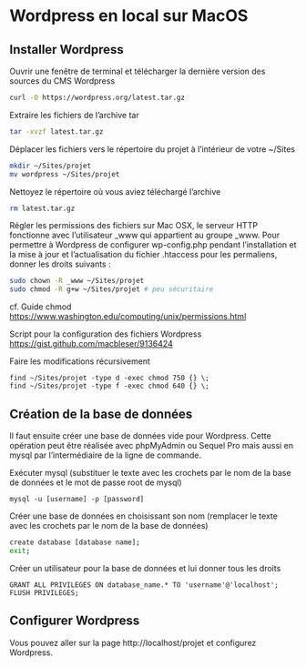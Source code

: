 # Wordpress en local sur MacOS

## Installer Wordpress

Ouvrir une fenêtre de terminal et télécharger la dernière version des sources du CMS Wordpress

```bash
curl -O https://wordpress.org/latest.tar.gz
```

Extraire les fichiers de l’archive tar

```bash
tar -xvzf latest.tar.gz
```

Déplacer les fichiers vers le répertoire du projet à l’intérieur de votre ~/Sites

```bash
mkdir ~/Sites/projet
mv wordpress ~/Sites/projet
```

Nettoyez le répertoire où vous aviez téléchargé l’archive

```bash
rm latest.tar.gz
```

Régler les permissions des fichiers sur Mac OSX, le serveur HTTP fonctionne avec l’utilisateur _www qui appartient au groupe _www. Pour permettre à Wordpress de configurer wp-config.php pendant l’installation et la mise à jour et l’actualisation du fichier .htaccess pour les permaliens, donner les droits suivants :

```bash
sudo chown -R _www ~/Sites/projet
sudo chmod -R g+w ~/Sites/projet # peu sécuritaire
```

cf. Guide chmod <https://www.washington.edu/computing/unix/permissions.html>

Script pour la configuration des fichiers Wordpress <https://gist.github.com/macbleser/9136424>

Faire les modifications récursivement 

```
find ~/Sites/projet -type d -exec chmod 750 {} \;
find ~/Sites/projet -type f -exec chmod 640 {} \;
```

## Création de la base de données

Il faut ensuite créer une base de données vide pour Wordpress. Cette opération peut être réalisée avec phpMyAdmin ou Sequel Pro mais aussi en mysql par l’intermédiaire de la ligne de commande.

Exécuter mysql (substituer le texte avec les crochets par le nom de la base de données et le mot de passe root de mysql)

```mysql
mysql -u [username] -p [password]
```

Créer une base de données en choisissant son nom (remplacer le texte avec les crochets par le nom de la base de données)

```bash
create database [database name];
exit;
```

Créer un utilisateur pour la base de données et lui donner tous les droits

```mysql
GRANT ALL PRIVILEGES ON database_name.* TO 'username'@'localhost';
FLUSH PRIVILEGES;
```

## Configurer Wordpress

Vous pouvez aller sur la page http://localhost/projet et configurez Wordpress.